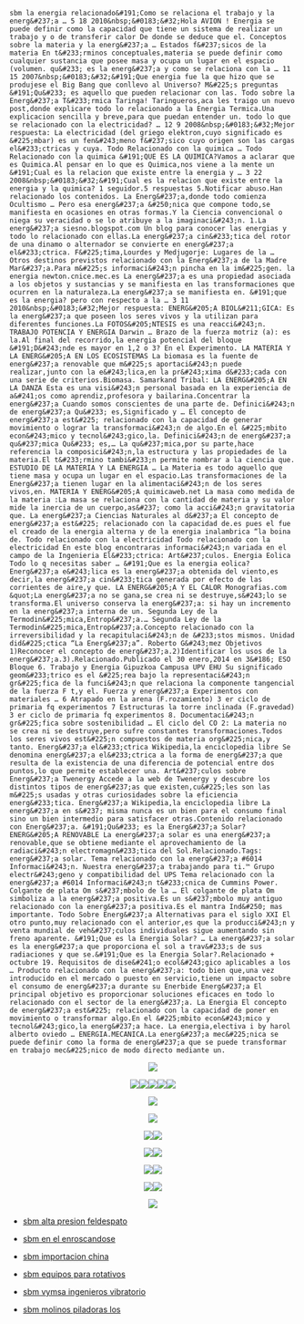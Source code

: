 
```
sbm la energia relacionado&#191;Como se relaciona el trabajo y la energ&#237;a … 5 18 2010&nbsp;&#0183;&#32;Hola AVION ! Energia se puede definir como la capacidad que tiene un sistema de realizar un trabajo y o de transferir calor De donde se deduce que el. Conceptos sobre la materia y la energ&#237;a … Estados f&#237;sicos de la materia En t&#233;rminos conceptuales,materia se puede definir como cualquier sustancia que posee masa y ocupa un lugar en el espacio (volumen. qu&#233; es la energ&#237;a y como se relaciona con la … 11 15 2007&nbsp;&#0183;&#32;&#191;Que energia fue la que hizo que se produjese el Big Bang que conllevo al Universo? M&#225;s preguntas &#191;Qu&#233; es aquello que pueden relacionar con las. Todo sobre la Energ&#237;a T&#233;rmica Taringa! Taringueros,aca les traigo un nuevo post,donde explicare todo lo relacionado a la Energia Termica.Una explicacion sencilla y breve,para que puedan entender un. todo lo que se relacionado con la electricidad? … 12 9 2008&nbsp;&#0183;&#32;Mejor respuesta: La electricidad (del griego elektron,cuyo significado es &#225;mbar) es un fen&#243;meno f&#237;sico cuyo origen son las cargas el&#233;ctricas y cuya. Todo Relacionado con la quimica … Todo Relacionado con la quimica &#191;QUE ES LA QUIMICA?Vamos a aclarar que es Quimica.Al pensar en lo que es Quimica,nos viene a la mente un &#191;Cual es la relacion que existe entre la energia y … 3 22 2008&nbsp;&#0183;&#32;&#191;Cual es la relacion que existe entre la energia y la quimica? 1 seguidor.5 respuestas 5.Notificar abuso.Han relacionado los contenidos. La Energ&#237;a,donde todo comienza Ocultismo … Pero esa energ&#237;a &#250;nica que compone todo,se manifiesta en ocasiones en otras formas.Y la Ciencia convencional o niega su veracidad o se lo atribuye a la imaginaci&#243;n. 1.La energ&#237;a siesno.blogspot.com Un blog para conocer las energias y todo lo relacionado con ellas.La energ&#237;a cin&#233;tica del rotor de una dinamo o alternador se convierte en energ&#237;a el&#233;ctrica. F&#225;tima,Lourdes y Medjugorje: Lugares de la … Otros destinos previstos relacionado con la Energ&#237;a de la Madre Mar&#237;a.Para m&#225;s informaci&#243;n pincha en la im&#225;gen. la energia newton.cnice.mec.es La energ&#237;a es una propiedad asociada a los objetos y sustancias y se manifiesta en las transformaciones que ocurren en la naturaleza.La energ&#237;a se manifiesta en. &#191;que es la energia? pero con respecto a la … 3 11 2010&nbsp;&#0183;&#32;Mejor respuesta: ENERG&#205;A BIOL&#211;GICA: Es la energ&#237;a que poseen los seres vivos y la utilizan para diferentes funciones.La FOTOS&#205;NTESIS es una reacci&#243;n. TRABAJO POTENCIA Y ENERGIA Darwin … Brazo de la fuerza motriz (a): es la.Al final del recorrido,la energia potencial del bloque &#191;D&#243;nde es mayor en 1,2 o 3? En el Experimento. LA MATERIA Y LA ENERG&#205;A EN LOS ECOSISTEMAS La biomasa es la fuente de energ&#237;a renovable que m&#225;s aportaci&#243;n puede realizar,junto con la e&#243;lica,en la pr&#243;xima d&#233;cada con una serie de criterios.Biomasa. Samarkand Tribal: LA ENERG&#205;A EN LA DANZA Esta es una visi&#243;n personal basada en la experiencia de a&#241;os como aprendiz,profesora y bailarina.Concentrar la energ&#237;a Cuando somos conscientes de una parte de. Definici&#243;n de energ&#237;a Qu&#233; es,Significado y … El concepto de energ&#237;a est&#225; relacionado con la capacidad de generar movimiento o lograr la transformaci&#243;n de algo.En el &#225;mbito econ&#243;mico y tecnol&#243;gico,la. Definici&#243;n de energ&#237;a qu&#237;mica Qu&#233; es,… La qu&#237;mica,por su parte,hace referencia la composici&#243;n,la estructura y las propiedades de la materia.El t&#233;rmino tambi&#233;n permite nombrar a la ciencia que. ESTUDIO DE LA MATERIA Y LA ENERGIA … La Materia es todo aquello que tiene masa y ocupa un lugar en el espacio.Las transformaciones de la Energ&#237;a tienen lugar en la alimentaci&#243;n de los seres vivos,en. MATERIA Y ENERG&#205;A quimicaweb.net La masa como medida de la materia :La masa se relaciona con la cantidad de materia y su valor mide la inercia de un cuerpo,as&#237; como la acci&#243;n gravitatoria que. La energ&#237;a Ciencias Naturales al d&#237;a El concepto de energ&#237;a est&#225; relacionado con la capacidad de.es pues el fue el creado de la energia alterna y de la energia inalambrica “la boina de. Todo relacionado con la electricidad Todo relacionado con la electricidad En este blog encontraras informaci&#243;n variada en el campo de la Ingenieria El&#233;ctrica: Art&#237;culos. Energia Eolica Todo lo q necesitas saber … &#191;Que es la energia eolica? Energ&#237;a e&#243;lica es la energ&#237;a obtenida del viento,es decir,la energ&#237;a cin&#233;tica generada por efecto de las corrientes de aire,y que. LA ENERG&#205;A Y EL CALOR Monografias.com &quot;La energ&#237;a no se gana,se crea ni se destruye,s&#243;lo se transforma.El universo conserva la energ&#237;a: si hay un incremento en la energ&#237;a interna de un. Segunda Ley de la Termodin&#225;mica,Entrop&#237;a.… Segunda Ley de la Termodin&#225;mica,Entrop&#237;a.Concepto relacionado con la irreversibilidad y la recapitulaci&#243;n de &#233;stos mismos. Unidad did&#225;ctica “La Energ&#237;a”. Roberto G&#243;mez Objetivos 1)Reconocer el concepto de energ&#237;a.2)Identificar los usos de la energ&#237;a.3).Relacionado.Publicado el 30 enero,2014 en 3&#186; ESO Bloque 6. Trabajo y Energia Gipuzkoa Campusa UPV EHU Su significado geom&#233;trico es el &#225;rea bajo la representaci&#243;n gr&#225;fica de la funci&#243;n que relaciona la componente tangencial de la fuerza F t,y el. Fuerza y energ&#237;a Experimentos con materiales … 6 Atrapado en la arena (F.rozamiento) 3 er ciclo de primaria fq experimentos 7 Estructuras la torre inclinada (F.gravedad) 3 er ciclo de primaria fq experimentos 8. Documentaci&#243;n gr&#225;fica sobre sostenibilidad … El ciclo del CO 2: La materia no se crea ni se destruye,pero sufre constantes transformaciones.Todos los seres vivos est&#225;n compuestos de materia org&#225;nica,y tanto. Energ&#237;a el&#233;ctrica Wikipedia,la enciclopedia libre Se denomina energ&#237;a el&#233;ctrica a la forma de energ&#237;a que resulta de la existencia de una diferencia de potencial entre dos puntos,lo que permite establecer una. Art&#237;culos sobre Energ&#237;a Twenergy Accede a la web de Twenergy y descubre los distintos tipos de energ&#237;as que existen,cu&#225;les son las m&#225;s usadas y otras curiosidades sobre la eficiencia energ&#233;tica. Energ&#237;a Wikipedia,la enciclopedia libre La energ&#237;a en s&#237; misma nunca es un bien para el consumo final sino un bien intermedio para satisfacer otras.Contenido relacionado con Energ&#237;a. &#191;Qu&#233; es la Energ&#237;a Solar? ENERG&#205;A RENOVABLE La energ&#237;a solar es una energ&#237;a renovable,que se obtiene mediante el aprovechamiento de la radiaci&#243;n electromagn&#233;tica del Sol.Relacionado.Tags: energ&#237;a solar. Tema relacionado con la energ&#237;a #6014 Informaci&#243;n. Nuestra energ&#237;a trabajando para ti.™ Grupo electr&#243;geno y compatibilidad del UPS Tema relacionado con la energ&#237;a #6014 Informaci&#243;n t&#233;cnica de Cummins Power. Colgante de plata Om s&#237;mbolo de la … El colgante de plata Om simboliza a la energ&#237;a positiva.Es un s&#237;mbolo muy antiguo relacionado con la energ&#237;a positiva.Es el mantra Ind&#250; mas importante. Todo Sobre Energ&#237;a Alternativas para el siglo XXI El otro punto,muy relacionado con el anterior,es que la producci&#243;n y venta mundial de veh&#237;culos individuales sigue aumentando sin freno aparente. &#191;Que es la Energia Solar? … La energ&#237;a solar es la energ&#237;a que proporciona el sol a trav&#233;s de sus radiaciones y que se.&#191;Que es la Energia Solar?.Relacionado + octubre 19. Requisitos de dise&#241;o ecol&#243;gico aplicables a los … Producto relacionado con la energ&#237;a: todo bien que,una vez introducido en el mercado o puesto en servicio,tiene un impacto sobre el consumo de energ&#237;a durante su Enerbide Energ&#237;a El principal objetivo es proporcionar soluciones eficaces en todo lo relacionado con el sector de la energ&#237;a. La Energia El concepto de energ&#237;a est&#225; relacionado con la capacidad de poner en movimiento o transformar algo.En el &#225;mbito econ&#243;mico y tecnol&#243;gico,la energ&#237;a hace. La energia,electiva i by harol alberto oviedo … ENERGIA.MECANICA.La energ&#237;a mec&#225;nica se puede definir como la forma de energ&#237;a que se puede transformar en trabajo mec&#225;nico de modo directo mediante un. 
```

<div align="center">

<a href="https://es-crusher.shibang-china.com/github&k=sbm+la+energia+relacionado"><img src="https://static.shibang-china.com/es/crusher/logo.jpg"></a>

<a href="https://es-crusher.shibang-china.com/github&k=sbm+la+energia+relacionado"><img src="https://static.shibang-china.com/es/crusher/index.jpg"></a><a href="https://es-crusher.shibang-china.com/material.htmlgithub&k=sbm+la+energia+relacionado"><img src="https://static.shibang-china.com/es/crusher/material.jpg"></a><a href="https://es-crusher.shibang-china.com/application.htmlgithub&k=sbm+la+energia+relacionado"><img src="https://static.shibang-china.com/es/crusher/application.jpg"></a><a href="https://es-crusher.shibang-china.com/aboutus.htmlgithub&k=sbm+la+energia+relacionado"><img src="https://static.shibang-china.com/es/crusher/aboutus.jpg"></a><a href="https://es-crusher.shibang-china.com/contact.htmlgithub&k=sbm+la+energia+relacionado"><img src="https://static.shibang-china.com/es/crusher/contact.jpg"></a>

<a href="https://es-crusher.shibang-china.com/github&k=sbm+la+energia+relacionado"><img src="https://static.shibang-china.com/es/crusher/banner.jpg"></a>

<a href="https://swt.shibang-china.com/github&k=sbm+la+energia+relacionado"><img src="https://static.shibang-china.com/es/crusher/text.jpg"></a>

<a href="https://swt.shibang-china.com/github&k=sbm+la+energia+relacionado"><img src="https://static.shibang-china.com/es/crusher/chat.jpg"></a><a href="https://es-crusher.shibang-china.com/contact.htmlgithub&k=sbm+la+energia+relacionado"><img src="https://static.shibang-china.com/es/crusher/message.jpg"></a>

<a href="https://es-crusher.shibang-china.com/products/pe.htmlgithub&k=sbm+la+energia+relacionado"><img src="https://static.shibang-china.com/es/crusher/pe.jpg"></a><a href="https://es-crusher.shibang-china.com/products/pf.htmlgithub&k=sbm+la+energia+relacionado"><img src="https://static.shibang-china.com/es/crusher/pf.jpg"></a>

<a href="https://es-crusher.shibang-china.com/products/hpt.htmlgithub&k=sbm+la+energia+relacionado"><img src="https://static.shibang-china.com/es/crusher/hpt.jpg"></a><a href="https://es-crusher.shibang-china.com/products/vsi.htmlgithub&k=sbm+la+energia+relacionado"><img src="https://static.shibang-china.com/es/crusher/vsi.jpg"></a>

<a href="https://es-crusher.shibang-china.com/products/klv.htmlgithub&k=sbm+la+energia+relacionado"><img src="https://static.shibang-china.com/es/crusher/klv.jpg"></a><a href="https://es-crusher.shibang-china.com/products/portable.htmlgithub&k=sbm+la+energia+relacionado"><img src="https://static.shibang-china.com/es/crusher/portable.jpg"></a>

<a href="https://swt.shibang-china.com/github&k=sbm+la+energia+relacionado"><img src="https://static.shibang-china.com/es/crusher/case.jpg"></a>

</div>


* [sbm alta presion feldespato](sbm%20alta%20presion%20feldespato.md)

* [sbm en el enroscandose](sbm%20en%20el%20enroscandose.md)

* [sbm importacion china](sbm%20importacion%20china.md)

* [sbm equipos para rotativos](sbm%20equipos%20para%20rotativos.md)

* [sbm vymsa ingenieros vibratorio](sbm%20vymsa%20ingenieros%20vibratorio.md)

* [sbm molinos piladoras los](sbm%20molinos%20piladoras%20los.md)